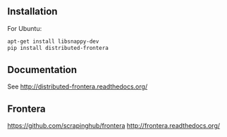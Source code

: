 ## Installation

For Ubuntu:
```bash
apt-get install libsnappy-dev
pip install distributed-frontera
```

## Documentation

See http://distributed-frontera.readthedocs.org/


## Frontera

https://github.com/scrapinghub/frontera
http://frontera.readthedocs.org/
